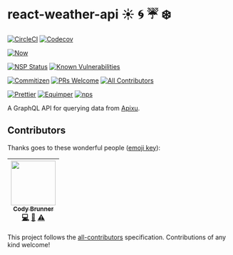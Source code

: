 # react-weather-api :sunny: :cyclone: :umbrella: :snowflake:

[![CircleCI](https://img.shields.io/circleci/project/github/rockchalkwushock/react-weather-api.svg?style=flat-square)](https://circleci.com/gh/rockchalkwushock/react-weather-api)
[![Codecov](https://img.shields.io/codecov/c/github/rockchalkwushock/react-weather-api.svg?style=flat-square)](https://codecov.io/gh/rockchalkwushock/react-weather-api)

[![Now](https://img.shields.io/badge/deployed%20with-now--cli-orange.svg?style=flat-square)](https://github.com/zeit/now-cli)

[![NSP Status](https://nodesecurity.io/orgs/rcws-development/projects/a3ee0aab-1908-4408-9e5d-3ddeed95c937/badge)](https://nodesecurity.io/orgs/rcws-development/projects/a3ee0aab-1908-4408-9e5d-3ddeed95c937)
[![Known Vulnerabilities](https://snyk.io/test/github/rockchalkwushock/react-weather-api/badge.svg)](https://snyk.io/test/github/rockchalkwushock/react-weather-api)

[![Commitizen](https://img.shields.io/badge/commitizen-friendly-brightgreen.svg?style=flat-square)](http://commitizen.github.io/cz-cli/)
[![PRs Welcome](https://img.shields.io/badge/PRs-welcome-brightgreen.svg?style=flat-square)](https://github.com/rockchalkwushock/react-weather-api/pulls)
[![All Contributors](https://img.shields.io/badge/all_contributors-1-orange.svg?style=flat-square)](#contributors)

[![Prettier](https://img.shields.io/badge/styled_with-prettier-ff69b4.svg?style=flat-square)](https://github.com/prettier/prettier)
[![Equimper](https://img.shields.io/badge/code%20style-equimper-blue.svg?style=flat-square)](https://github.com/EQuimper/eslint-config-equimper)
[![nps](https://img.shields.io/badge/scripts%20run%20with-nps-blue.svg?style=flat-square)](https://github.com/kentcdodds/nps)

A GraphQL API for querying data from [Apixu](https://www.apixu.com).

## Contributors

Thanks goes to these wonderful people
([emoji key](https://github.com/kentcdodds/all-contributors#emoji-key)):

<!-- ALL-CONTRIBUTORS-LIST:START - Do not remove or modify this section -->

| [<img src="https://avatars2.githubusercontent.com/u/19720404?v=4" width="100px;"/><br /><sub><b>Cody Brunner</b></sub>](https://rcws-development.com/)<br />[💻](https://github.com/rockchalkwushock/react-weather-api/commits?author=rockchalkwushock "Code") [🎨](#design-rockchalkwushock "Design") [⚠️](https://github.com/rockchalkwushock/react-weather-api/commits?author=rockchalkwushock "Tests") |
| :--------------------------------------------------------------------------------------------------------------------------------------------------------------------------------------------------------------------------------------------------------------------------------------------------------------------------------------------------------------------------------------------------------: |


<!-- ALL-CONTRIBUTORS-LIST:END -->

This project follows the
[all-contributors](https://github.com/kentcdodds/all-contributors)
specification. Contributions of any kind welcome!
